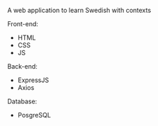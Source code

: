 A web application to learn Swedish with contexts 

Front-end:
  - HTML
  - CSS
  - JS

Back-end:
  - ExpressJS
  - Axios

Database:
  - PosgreSQL

